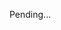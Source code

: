 Pending...
<!---
jacexy/jacexy is a ✨ special ✨ repository because its `README.md` (this file) appears on your GitHub profile.
You can click the Preview link to take a look at your changes.
--->
